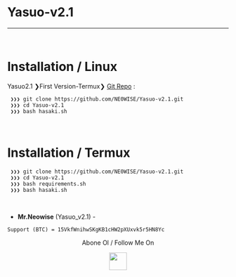 # Yasuo-v2.1

---

<br>

# Installation / Linux

Yasuo2.1 ❯First Version-Termux❯ [Git Repo](https://github.com/NE0WISE/Yasuo-v2.1)  :

```
 ❯❯❯ git clone https://github.com/NE0WISE/Yasuo-v2.1.git
 ❯❯❯ cd Yasuo-v2.1
 ❯❯❯ bash hasaki.sh
```

<br>

# Installation / Termux

```
 ❯❯❯ git clone https://github.com/NE0WISE/Yasuo-v2.1.git
 ❯❯❯ cd Yasuo-v2.1
 ❯❯❯ bash requirements.sh
 ❯❯❯ bash hasaki.sh
```

<br>

- **Mr.Neowise** (Yasuo_v2.1) - 

`Support (BTC) = 15VkfWnihwSKgKB1cHW2pXUxvk5r5HN8Yc`





<p align="center">
  Abone Ol / Follow Me On
</p>
<p align="center">
  <a href="http://youtube.com/channel/UCYeFf4gpfaDgPHDzKVshmNg/">
    <img src="https://github.com/th3unkn0n/extra/blob/master/.img/yt.png" width="40" height="40">
  </a>

